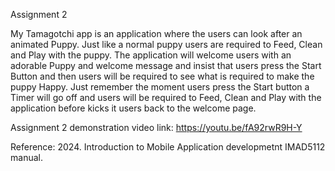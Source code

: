 Assignment 2

My Tamagotchi app is an application where the users can look after an animated Puppy. Just like a normal puppy users are required to Feed, Clean and Play with the puppy.
The application will welcome users with an adorable Puppy and welcome message and insist that users press the Start Button and then users will be required to see what is required 
to make the puppy Happy. Just remember the moment users press the Start button a Timer will go off and users will be required to Feed, Clean and Play with the application 
before kicks it users back to the welcome page. 



Assignment 2 demonstration video link:  https://youtu.be/fA92rwR9H-Y

Reference:
2024. Introduction to Mobile Application developmetnt IMAD5112 manual. 

